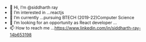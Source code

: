 - 👋 Hi, I’m @siddharth ray
- 👀 I’m interested in ...reactjs
- 🌱 I’m currently ...pursuing BTECH (2019-22)Computer Science
- 💞️ I’m looking for an opportunity as React developer ...
- 📫 How to reach me ...https://www.linkedin.com/in/siddharth-ray-14b653198


<!---
siddharthray1999/siddharthray1999 is a ✨ special ✨ repository because its `README.md` (this file) appears on your GitHub profile.
You can click the Preview link to take a look at your changes.
--->
